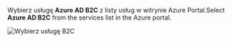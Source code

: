 <span data-ttu-id="31b66-101">Wybierz usługę **Azure AD B2C** z listy usług w witrynie Azure Portal.</span><span class="sxs-lookup"><span data-stu-id="31b66-101">Select **Azure AD B2C** from the services list in the Azure portal.</span></span>

![Wybierz usługę B2C](media/active-directory-b2c-find-service-settings/select-b2c-service.png)